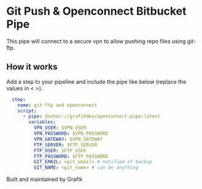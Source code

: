 # Git Push & Openconnect Bitbucket Pipe

This pipe will connect to a secure vpn to allow pushing
repo files using git-ftp.

## How it works

Add a step to your pipeline and include the pipe like below (replace the values in < >).

```yml
  step:
    name: git-ftp and openconnect
    script:
      - pipe: docker://grafikdev/openconnect-pipe:latest
        variables:
          VPN_USER: $VPN_USER
          VPN_PASSWORD: $VPN_PASSWORD  
          VPN_GATEWAY: $VPN_GATEWAY 
          FTP_SERVER: $FTP_SERVER
          FTP_USER: $FTP_USER          
          FTP_PASSWORD: $FTP_PASSWORD
          GIT_EMAIL: <git_email> # notified of backup
          GIT_NAME: <git_name> # can be anything
```

Built and maintained by Grafik
